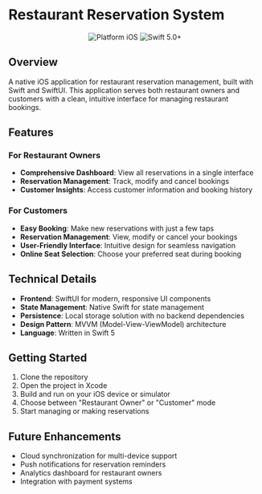 # Restaurant Reservation System

<p align="center">
  <img src="https://img.shields.io/badge/Platform-iOS-blue.svg" alt="Platform iOS">
  <img src="https://img.shields.io/badge/Swift-5.0+-orange.svg" alt="Swift 5.0+">
</p>

## Overview

A native iOS application for restaurant reservation management, built with Swift and SwiftUI. This application serves both restaurant owners and customers with a clean, intuitive interface for managing restaurant bookings.

## Features

### For Restaurant Owners
- **Comprehensive Dashboard**: View all reservations in a single interface
- **Reservation Management**: Track, modify and cancel bookings
- **Customer Insights**: Access customer information and booking history

### For Customers
- **Easy Booking**: Make new reservations with just a few taps
- **Reservation Management**: View, modify or cancel your bookings
- **User-Friendly Interface**: Intuitive design for seamless navigation
- **Online Seat Selection**: Choose your preferred seat during booking

## Technical Details

- **Frontend**: SwiftUI for modern, responsive UI components
- **State Management**: Native Swift for state management
- **Persistence**: Local storage solution with no backend dependencies
- **Design Pattern**: MVVM (Model-View-ViewModel) architecture
- **Language**: Written in Swift 5

## Getting Started

1. Clone the repository
2. Open the project in Xcode
3. Build and run on your iOS device or simulator
4. Choose between "Restaurant Owner" or "Customer" mode
5. Start managing or making reservations

## Future Enhancements

- Cloud synchronization for multi-device support
- Push notifications for reservation reminders
- Analytics dashboard for restaurant owners
- Integration with payment systems 
